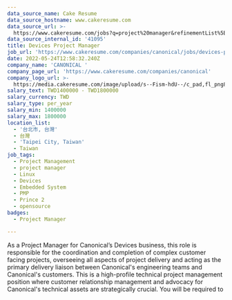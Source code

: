 ```yaml
---
data_source_name: Cake Resume
data_source_hostname: www.cakeresume.com
data_source_url: >-
  https://www.cakeresume.com/jobs?q=project%20manager&refinementList%5Blang_name%5D%5B0%5D=English&refinementList%5Bsalary_type%5D=per_year&range%5Bsalary_range%5D%5Bmin%5D=1000000&page=2
data_source_internal_id: '41095'
title: Devices Project Manager
job_url: 'https://www.cakeresume.com/companies/canonical/jobs/devices-project-manager'
date: 2022-05-24T12:58:32.240Z
company_name: 'CANONICAL '
company_page_url: 'https://www.cakeresume.com/companies/canonical'
company_logo_url: >-
  https://media.cakeresume.com/image/upload/s--Fism-hdU--/c_pad,fl_png8,h_200,w_200/v1635331670/mop13obsyrg4coreqqf4.png
salary_text: TWD1400000 - TWD1800000
salary_currency: TWD
salary_type: per_year
salary_min: 1400000
salary_max: 1800000
location_list:
  - '台北市, 台灣'
  - 台灣
  - 'Taipei City, Taiwan'
  - Taiwan
job_tags:
  - Project Management
  - project manager
  - Linux
  - Devices
  - Embedded System
  - PMP
  - Prince 2
  - opensource
badges:
  - Project Manager

---
```


As a Project Manager for Canonical’s Devices business, this role is responsible for the coordination and completion of complex customer facing projects, overseeing all aspects of project delivery and acting as the primary delivery liaison between Canonical's engineering teams and Canonical's customers. This is a high-profile technical project management position where customer relationship management and advocacy for Canonical's technical assets are strategically crucial. You will be required to